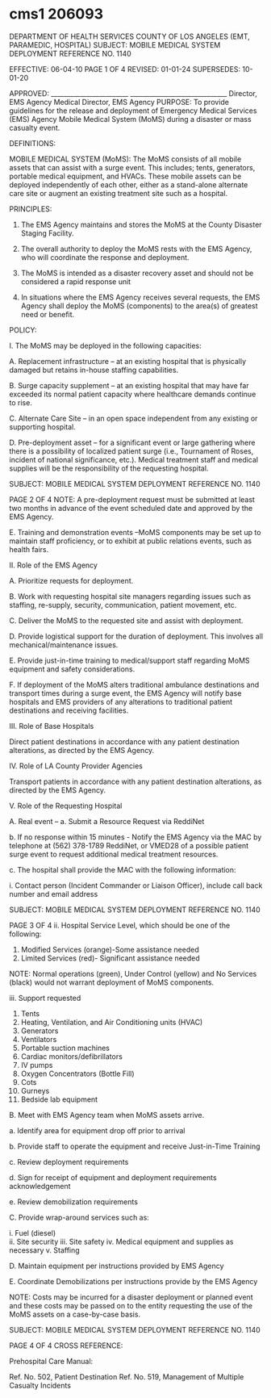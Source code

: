 # cms1 206093

DEPARTMENT OF HEALTH SERVICES 
COUNTY OF LOS ANGELES 
(EMT, PARAMEDIC, HOSPITAL) 
SUBJECT: MOBILE MEDICAL SYSTEM DEPLOYMENT REFERENCE NO. 1140 
 
EFFECTIVE: 06-04-10  PAGE 1 OF 4 
REVISED: 01-01-24 
SUPERSEDES: 10-01-20 
 
   
APPROVED: ________________________ ______________________________ 
Director, EMS Agency  Medical Director, EMS Agency 
PURPOSE: To provide guidelines for the release and deployment of Emergency Medical 
Services (EMS) Agency Mobile Medical System (MoMS) during a disaster or 
mass casualty event.  
 
DEFINITIONS: 
 
MOBILE MEDICAL SYSTEM (MoMS): The MoMS consists of all mobile assets that can assist 
with a surge event. This includes; tents, generators, portable medical equipment, and HVACs. 
These mobile assets can be deployed independently of each other, either as a stand-alone 
alternate care site or augment an existing treatment site such as a hospital. 
 
 
PRINCIPLES: 
 
1. The EMS Agency maintains and stores the MoMS at the County Disaster Staging 
Facility. 
 
2. The overall authority to deploy the MoMS rests with the EMS Agency, who will 
coordinate the response and deployment. 
 
3. The MoMS is intended as a disaster recovery asset and should not be considered a 
rapid response unit 
 
4. In situations where the EMS Agency receives several requests, the EMS Agency shall 
deploy the MoMS (components) to the area(s) of greatest need or benefit. 
 
POLICY: 
 
I. The MoMS may be deployed in the following capacities: 
 
A. Replacement infrastructure – at an existing hospital that is physically damaged 
but retains in-house staffing capabilities. 
 
B. Surge capacity supplement – at an existing hospital that may have far 
exceeded its normal patient capacity where healthcare demands continue to rise. 
 
C. Alternate Care Site – in an open space independent from any existing or 
supporting hospital. 
 
D. Pre-deployment asset – for a significant event or large gathering where there is 
a possibility of localized patient surge (i.e., Tournament of Roses, incident of 
national significance, etc.). Medical treatment staff and medical supplies will be 
the responsibility of the requesting hospital. 
 

SUBJECT: MOBILE MEDICAL SYSTEM DEPLOYMENT REFERENCE NO. 1140 
 
PAGE 2 OF 4 
NOTE: A pre-deployment request must be submitted at least two months in 
advance of the event scheduled date and approved by the EMS Agency.   
 
E. Training and demonstration events –MoMS components may be set up to 
maintain staff proficiency, or to exhibit at public relations events, such as health 
fairs. 
 
II. Role of the EMS Agency 
 
A. Prioritize requests for deployment. 
 
B. Work with requesting hospital site managers regarding issues such as staffing, 
re-supply, security, communication, patient movement, etc. 
 
C. Deliver the MoMS to the requested site and assist with deployment. 
 
D. Provide logistical support for the duration of deployment. This involves all 
mechanical/maintenance issues. 
 
E. Provide just-in-time training to medical/support staff regarding MoMS equipment 
and safety considerations. 
 
F. If deployment of the MoMS alters traditional ambulance destinations and 
transport times during a surge event, the EMS Agency will notify base hospitals 
and EMS providers of any alterations to traditional patient destinations and 
receiving facilities. 
 
III. Role of Base Hospitals 
 
Direct patient destinations in accordance with any patient destination alterations, as 
directed by the EMS Agency. 
 
IV. Role of LA County Provider Agencies 
 
Transport patients in accordance with any patient destination alterations, as directed by 
the EMS Agency. 
 
 V. Role of the Requesting Hospital 
 
A. Real event – 
a. Submit a Resource Request via ReddiNet 
 
b. If no response within 15 minutes - Notify the EMS Agency via the MAC by 
telephone at (562) 378-1789 ReddiNet, or VMED28 of a possible patient 
surge event to request additional medical treatment resources. 
 
c. The hospital shall provide the MAC with the following information: 
 
i. Contact person (Incident Commander or Liaison Officer), include call 
back number and email address 
 
 

SUBJECT: MOBILE MEDICAL SYSTEM DEPLOYMENT REFERENCE NO. 1140 
 
PAGE 3 OF 4 
ii. Hospital Service Level, which should be one of the following: 
 
1) Modified Services (orange)-Some assistance needed 
2) Limited Services (red)- Significant assistance needed 
 
NOTE: Normal operations (green), Under Control (yellow) and No 
Services (black) would not warrant deployment of MoMS 
components. 
 
iii. Support requested 
1) Tents 
2) Heating, Ventilation, and Air Conditioning units (HVAC) 
3) Generators 
4) Ventilators 
5) Portable suction machines  
6) Cardiac monitors/defibrillators  
7) IV pumps  
8) Oxygen Concentrators (Bottle Fill)  
9) Cots  
10) Gurneys  
11) Bedside lab equipment 
 
B. Meet with EMS Agency team when MoMS assets arrive.  
 
a. Identify area for equipment drop off prior to arrival 
 
b. Provide staff to operate the equipment and receive Just-in-Time Training  
 
c. Review deployment requirements 
 
d. Sign for receipt of equipment and deployment requirements 
acknowledgement 
 
e. Review demobilization requirements 
 
C. Provide wrap-around services such as: 
 
i. Fuel (diesel)  
ii. Site security 
iii. Site safety 
iv. Medical equipment and supplies as necessary 
v. Staffing 
 
D. Maintain equipment per instructions provided by EMS Agency  
 
E. Coordinate Demobilizations per instructions provide by the EMS Agency 
 
NOTE: Costs may be incurred for a disaster deployment or planned event and these costs may 
be passed on to the entity requesting the use of the MoMS assets on a case-by-case basis.  
 
 
 

SUBJECT: MOBILE MEDICAL SYSTEM DEPLOYMENT REFERENCE NO. 1140 
 
PAGE 4 OF 4 
CROSS REFERENCE: 
 
Prehospital Care Manual: 
 
Ref. No. 502, Patient Destination 
Ref. No. 519, Management of Multiple Casualty Incidents
